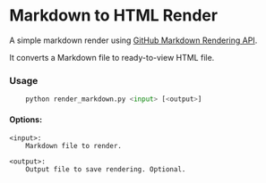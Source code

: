 Markdown to HTML Render
===

A simple markdown render using [GitHub Markdown Rendering API](http://developer.github.com/v3/markdown).

It converts a Markdown file to ready-to-view HTML file.

### Usage
```python
    python render_markdown.py <input> [<output>]
```

#### Options:

	<input>:
        Markdown file to render.

	<output>:
        Output file to save rendering. Optional.
